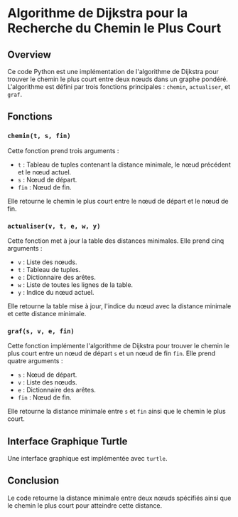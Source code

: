 # Algorithme de Dijkstra pour la Recherche du Chemin le Plus Court

## Overview

Ce code Python est une implémentation de l'algorithme de Dijkstra pour trouver le chemin le plus court entre deux nœuds dans un graphe pondéré. L'algorithme est défini par trois fonctions principales : `chemin`, `actualiser`, et `graf`.

## Fonctions

### `chemin(t, s, fin)`

Cette fonction prend trois arguments :

- `t` : Tableau de tuples contenant la distance minimale, le nœud précédent et le nœud actuel.
- `s` : Nœud de départ.
- `fin` : Nœud de fin.

Elle retourne le chemin le plus court entre le nœud de départ et le nœud de fin.

### `actualiser(v, t, e, w, y)`

Cette fonction met à jour la table des distances minimales. Elle prend cinq arguments :

- `v` : Liste des nœuds.
- `t` : Tableau de tuples.
- `e` : Dictionnaire des arêtes.
- `w` : Liste de toutes les lignes de la table.
- `y` : Indice du nœud actuel.

Elle retourne la table mise à jour, l'indice du nœud avec la distance minimale et cette distance minimale.

### `graf(s, v, e, fin)`

Cette fonction implémente l'algorithme de Dijkstra pour trouver le chemin le plus court entre un nœud de départ `s` et un nœud de fin `fin`. Elle prend quatre arguments :

- `s` : Nœud de départ.
- `v` : Liste des nœuds.
- `e` : Dictionnaire des arêtes.
- `fin` : Nœud de fin.

Elle retourne la distance minimale entre `s` et `fin` ainsi que le chemin le plus court.

## Interface Graphique Turtle

Une interface graphique est implémentée avec `turtle`.


## Conclusion

Le code retourne la distance minimale entre deux nœuds spécifiés ainsi que le chemin le plus court pour atteindre cette distance.

